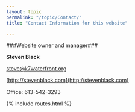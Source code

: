 ```yaml
---
layout: topic
permalink: "/topic/Contact/"
title: "Contact Information for this website"

---
```


###Website owner and manager###

**Steven Black**

steve@k7waterfront.org

[http://stevenblack.com](http://stevenblack.com)

Office: 613-542-3293

{% include routes.html %}
